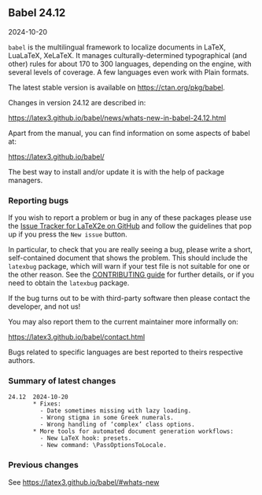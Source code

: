 ## Babel 24.12

2024-10-20

`babel` is the multilingual framework to localize documents in
LaTeX, LuaLaTeX, XeLaTeX. It manages culturally-determined
typographical (and other) rules for about 170 to 300 languages,
depending on the engine, with several levels of coverage. A few
languages even work with Plain formats.

The latest stable version is available on <https://ctan.org/pkg/babel>.

Changes in version 24.12 are described in:

https://latex3.github.io/babel/news/whats-new-in-babel-24.12.html

Apart from the manual, you can find information on some aspects of babel at:

https://latex3.github.io/babel/

The best way to install and/or update it is with the help of package
managers.

### Reporting bugs

If you wish to report a problem or bug in any of these packages please
use the
[Issue Tracker for LaTeX2e on GitHub](https://github.com/latex3/babel/issues)
and follow the guidelines that pop up if you press the `New issue`
button.

In particular, to check that you are really seeing a bug, please write
a short, self-contained document that shows the problem. This should
include the `latexbug` package, which will warn if your test file is
not suitable for one or the other reason. See the
[CONTRIBUTING guide](https://github.com/latex3/latex2e/blob/master/CONTRIBUTING.md)
for further details, or if you need to obtain the `latexbug` package.

If the bug turns out to be with third-party software then please
contact the developer, and not us!

You may also report them to the current maintainer more informally on:

   https://latex3.github.io/babel/contact.html

Bugs related to specific languages are best reported to theirs
respective authors.

### Summary of latest changes
```
24.12  2024-10-20
       * Fixes: 
         - Date sometimes missing with lazy loading.
         - Wrong stigma in some Greek numerals.
         - Wrong handling of ‘complex’ class options.
       * More tools for automated document generation workflows:
         - New LaTeX hook: presets.
         - New command: \PassOptionsToLocale.
```

### Previous changes

See https://latex3.github.io/babel/#whats-new
